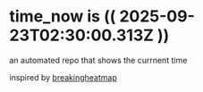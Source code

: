 # time_now is (( 2025-09-23T02:30:00.313Z ))

an automated repo that shows the currnent time

inspired by [breakingheatmap](https://github.com/breakingheatmap/breakingheatmap)